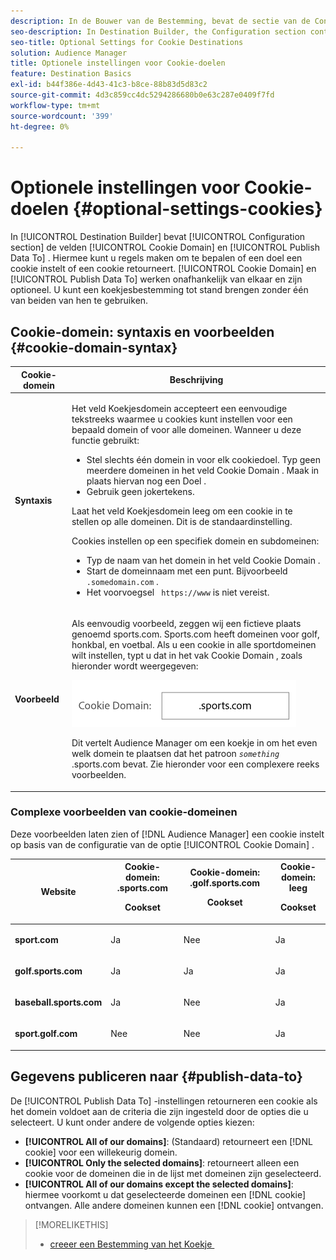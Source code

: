 ```yaml
---
description: In de Bouwer van de Bestemming, bevat de sectie van de Configuratie het Domein van de Koek en publiceert Gegevens aan gebieden. Hiermee kunt u regels maken om te bepalen of een doel een cookie instelt of een cookie retourneert. Cookie-domein en publicatiegegevens om onafhankelijk van elkaar te werken en zijn optioneel. U kunt een koekjesbestemming tot stand brengen zonder één van beiden van hen te gebruiken.
seo-description: In Destination Builder, the Configuration section contains the Cookie Domain and Publish Data To fields. These let you create rules to determine if a destination sets a cookie or returns a cookie. Cookie Domain and Publish Data To work independently of each other and are optional. You can create a cookie destination without using either of them.
seo-title: Optional Settings for Cookie Destinations
solution: Audience Manager
title: Optionele instellingen voor Cookie-doelen
feature: Destination Basics
exl-id: b44f386e-4d43-41c3-b8ce-88b83d5d83c2
source-git-commit: 4d3c859cc4dc5294286680b0e63c287e0409f7fd
workflow-type: tm+mt
source-wordcount: '399'
ht-degree: 0%

---
```


# Optionele instellingen voor Cookie-doelen {#optional-settings-cookies}

In [!UICONTROL Destination Builder] bevat [!UICONTROL Configuration section] de velden [!UICONTROL Cookie Domain] en [!UICONTROL Publish Data To] . Hiermee kunt u regels maken om te bepalen of een doel een cookie instelt of een cookie retourneert. [!UICONTROL Cookie Domain] en [!UICONTROL Publish Data To] werken onafhankelijk van elkaar en zijn optioneel. U kunt een koekjesbestemming tot stand brengen zonder één van beiden van hen te gebruiken.

## Cookie-domein: syntaxis en voorbeelden {#cookie-domain-syntax}

<!-- cookie-destination-options.xml -->

<table id="table_4F4F7562AFEE49F8917AAE5712B5CCE4"> 
 <thead> 
  <tr> 
   <th colname="col1" class="entry"> Cookie-domein </th> 
   <th colname="col2" class="entry"> Beschrijving </th> 
  </tr>
 </thead>
 <tbody> 
  <tr> 
   <td colname="col1"> <p><b> Syntaxis </b> </p> </td> 
   <td colname="col2"> <p>Het veld <span class="wintitle"> Koekjesdomein </span> accepteert een eenvoudige tekstreeks waarmee u cookies kunt instellen voor een bepaald domein of voor alle domeinen. Wanneer u deze functie gebruikt: </p> <p> 
     <ul id="ul_473CB59F2C0C4B358201BE5C8B27D73D"> 
      <li id="li_4E7F4691C1B54415963F7D5AA1558C9A">Stel slechts één domein in voor elk cookiedoel. Typ geen meerdere domeinen in het veld <span class="wintitle"> Cookie Domain </span> . Maak in plaats hiervan nog een <span class="wintitle"> Doel </span> . </li> 
      <li id="li_AEBF5C5F3C264C5EA4A2A6063C3F377D">Gebruik geen jokertekens. </li> 
     </ul> </p> <p> Laat het veld <span class="wintitle"> Koekjesdomein </span> leeg om een cookie in te stellen op alle domeinen. Dit is de standaardinstelling. </p> <p>Cookies instellen op een specifiek domein en subdomeinen: </p> <p> 
     <ul id="ul_F25BC0D8C40641A2A5CA338E5C258435"> 
      <li id="li_E236D8DEE4F24F9BBA36074F7049C12C">Typ de naam van het domein in het veld <span class="wintitle"> Cookie Domain </span> . </li> 
      <li id="li_0471C198EE344DE5963A3C2F70B9E78B">Start de domeinnaam met een punt. Bijvoorbeeld <code> .somedomain.com</code> . </li> 
      <li id="li_73D06F2BEF45487280C2245E1F6B8ED0">Het voorvoegsel <code> https://www</code> is niet vereist. </li> 
     </ul> </p> </td> 
  </tr> 
  <tr> 
   <td colname="col1"> <p><b> Voorbeeld </b> </p> </td> 
   <td colname="col2"> <p>Als eenvoudig voorbeeld, zeggen wij een fictieve plaats genoemd sports.com. Sports.com heeft domeinen voor golf, honkbal, en voetbal. Als u een cookie in alle sportdomeinen wilt instellen, typt u dat in het vak <span class="wintitle"> Cookie Domain </span> , zoals hieronder wordt weergegeven: </p> <p> <img src="assets/sports-domain.png" id="image_8883477BB3B543648C97A441AD34C6DE" /> </p> <p>Dit vertelt <span class="keyword"> Audience Manager </span> om een koekje in om het even welk domein te plaatsen dat het patroon <code><i>something</i></code> .sports.com bevat. Zie hieronder voor een complexere reeks voorbeelden. </p> </td> 
  </tr> 
 </tbody> 
</table>

### Complexe voorbeelden van cookie-domeinen

Deze voorbeelden laten zien of [!DNL Audience Manager] een cookie instelt op basis van de configuratie van de optie [!UICONTROL Cookie Domain] .

<table id="table_3A7B9479CDA6493FA8104D8D9841E914"> 
 <thead> 
  <tr> 
   <th colname="col1" class="entry"> Website </th> 
   <th colname="col2" class="entry">Cookie-domein: .sports.com <p>Cookset </p> </th> 
   <th colname="col3" class="entry">Cookie-domein: .golf.sports.com <p>Cookset </p> </th> 
   <th colname="col4" class="entry">Cookie-domein: leeg <p>Cookset </p> </th> 
  </tr> 
 </thead>
 <tbody> 
  <tr> 
   <td colname="col1"> <p> <b> sport.com </b> </p> </td> 
   <td colname="col2"> Ja </td> 
   <td colname="col3"> Nee </td> 
   <td colname="col4"> Ja </td> 
  </tr> 
  <tr> 
   <td colname="col1"> <p> <b> golf.sports.com </b> </p> </td> 
   <td colname="col2"> Ja </td> 
   <td colname="col3"> Ja </td> 
   <td colname="col4"> Ja </td> 
  </tr> 
  <tr> 
   <td colname="col1"> <p> <b> baseball.sports.com </b> </p> </td> 
   <td colname="col2"> Ja </td> 
   <td colname="col3"> Nee </td> 
   <td colname="col4"> Ja </td> 
  </tr> 
  <tr> 
   <td colname="col1"> <p> <b> sport.golf.com </b> </p> </td> 
   <td colname="col2"> Nee </td> 
   <td colname="col3"> Nee </td> 
   <td colname="col4"> Ja </td> 
  </tr> 
 </tbody> 
</table>

## Gegevens publiceren naar {#publish-data-to}

De [!UICONTROL Publish Data To] -instellingen retourneren een cookie als het domein voldoet aan de criteria die zijn ingesteld door de opties die u selecteert. U kunt onder andere de volgende opties kiezen:

* **[!UICONTROL All of our domains]**: (Standaard) retourneert een [!DNL cookie] voor een willekeurig domein.
* **[!UICONTROL Only the selected domains]**: retourneert alleen een cookie voor de domeinen die in de lijst met domeinen zijn geselecteerd.
* **[!UICONTROL All of our domains except the selected domains]**: hiermee voorkomt u dat geselecteerde domeinen een [!DNL cookie] ontvangen. Alle andere domeinen kunnen een [!DNL cookie] ontvangen.

>[!MORELIKETHIS]
>
>* [&#x200B; creeer een Bestemming van het Koekje &#x200B;](../../features/destinations/create-cookie-destination.md)
